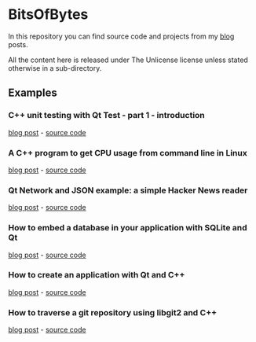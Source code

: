 # BitsOfBytes
In this repository you can find source code and projects from my [blog](http://blog.davidecoppola.com/) posts.

All the content here is released under The Unlicense license unless stated otherwise in a sub-directory.

## Examples
### C++ unit testing with Qt Test - part 1 - introduction
[blog post](http://blog.davidecoppola.com/2017/11/cpp-unit-testing-with-qt-test-introduction/) - [source code](https://github.com/vivaladav/BitsOfBytes/tree/master/cpp-unit-testing-with-qt-test-introduction/QtTestIntroduction)

### A C++ program to get CPU usage from command line in Linux
[blog post](http://blog.davidecoppola.com/2016/12/cpp-program-to-get-cpu-usage-from-command-line-in-linux/) - [source code](https://github.com/vivaladav/BitsOfBytes/tree/master/cpp-program-to-get-cpu-usage-from-command-line-in-linux)

### Qt Network and JSON example: a simple Hacker News reader
[blog post](http://blog.davidecoppola.com/2016/11/qt-network-and-json-example-simple-hacker-news-reader/) - [source code](https://github.com/vivaladav/BitsOfBytes/tree/master/qt-network-and-json-example-simple-hacker-news-reader)

### How to embed a database in your application with SQLite and Qt
[blog post](http://blog.davidecoppola.com/2016/11/howto-embed-database-in-application-with-sqlite-and-qt/) - [source code](https://github.com/vivaladav/BitsOfBytes/tree/master/howto-embed-database-in-application-with-sqlite-and-qt/)

### How to create an application with Qt and C++
[blog post](http://blog.davidecoppola.com/2016/10/how-to-create-an-application-with-qt-and-cpp/) - [source code](https://github.com/vivaladav/BitsOfBytes/tree/master/how-to-create-an-application-with-qt-and-cpp/)

### How to traverse a git repository using libgit2 and C++
[blog post](http://blog.davidecoppola.com/2016/10/how-to-traverse-git-repository-using-libgit2-and-cpp/) - [source code](https://github.com/vivaladav/BitsOfBytes/tree/master/how-to-traverse-git-repository-using-libgit2-and-cpp/)
